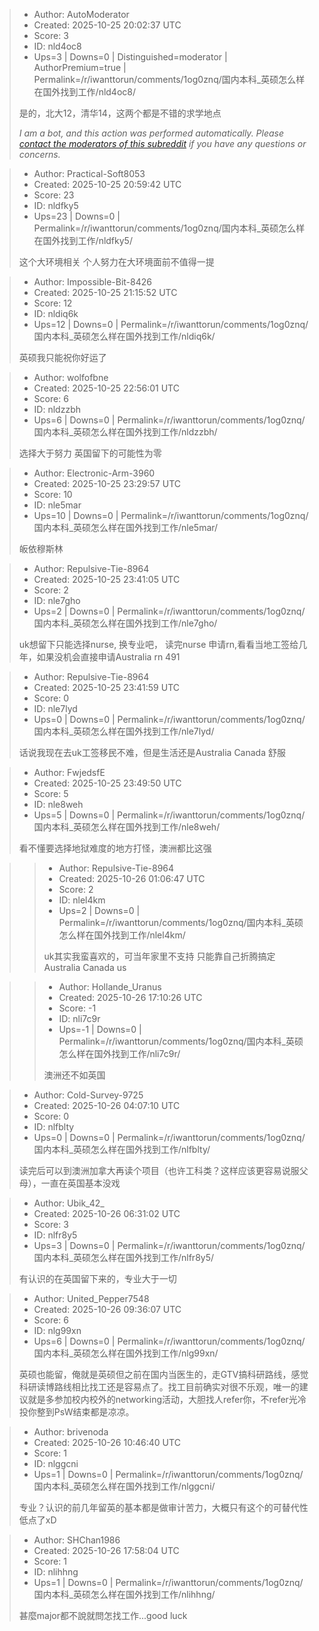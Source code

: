 > - Author: AutoModerator
> - Created: 2025-10-25 20:02:37 UTC
> - Score: 3
> - ID: nld4oc8
> - Ups=3 | Downs=0 | Distinguished=moderator | AuthorPremium=true | Permalink=/r/iwanttorun/comments/1og0znq/国内本科_英硕怎么样在国外找到工作/nld4oc8/
>
> 是的，北大12，清华14，这两个都是不错的求学地点
> 
> *I am a bot, and this action was performed automatically. Please [contact the moderators of this subreddit](/message/compose/?to=/r/iwanttorun) if you have any questions or concerns.*

> - Author: Practical-Soft8053
> - Created: 2025-10-25 20:59:42 UTC
> - Score: 23
> - ID: nldfky5
> - Ups=23 | Downs=0 | Permalink=/r/iwanttorun/comments/1og0znq/国内本科_英硕怎么样在国外找到工作/nldfky5/
>
> 这个大环境相关 个人努力在大环境面前不值得一提

> - Author: Impossible-Bit-8426
> - Created: 2025-10-25 21:15:52 UTC
> - Score: 12
> - ID: nldiq6k
> - Ups=12 | Downs=0 | Permalink=/r/iwanttorun/comments/1og0znq/国内本科_英硕怎么样在国外找到工作/nldiq6k/
>
> 英硕我只能祝你好运了

> - Author: wolfofbne
> - Created: 2025-10-25 22:56:01 UTC
> - Score: 6
> - ID: nldzzbh
> - Ups=6 | Downs=0 | Permalink=/r/iwanttorun/comments/1og0znq/国内本科_英硕怎么样在国外找到工作/nldzzbh/
>
> 选择大于努力
> 英国留下的可能性为零

> - Author: Electronic-Arm-3960
> - Created: 2025-10-25 23:29:57 UTC
> - Score: 10
> - ID: nle5mar
> - Ups=10 | Downs=0 | Permalink=/r/iwanttorun/comments/1og0znq/国内本科_英硕怎么样在国外找到工作/nle5mar/
>
> 皈依穆斯林

> - Author: Repulsive-Tie-8964
> - Created: 2025-10-25 23:41:05 UTC
> - Score: 2
> - ID: nle7gho
> - Ups=2 | Downs=0 | Permalink=/r/iwanttorun/comments/1og0znq/国内本科_英硕怎么样在国外找到工作/nle7gho/
>
> uk想留下只能选择nurse, 换专业吧， 读完nurse 申请rn,看看当地工签给几年，如果没机会直接申请Australia rn 491

> - Author: Repulsive-Tie-8964
> - Created: 2025-10-25 23:41:59 UTC
> - Score: 0
> - ID: nle7lyd
> - Ups=0 | Downs=0 | Permalink=/r/iwanttorun/comments/1og0znq/国内本科_英硕怎么样在国外找到工作/nle7lyd/
>
> 话说我现在去uk工签移民不难，但是生活还是Australia Canada 舒服

> - Author: FwjedsfE
> - Created: 2025-10-25 23:49:50 UTC
> - Score: 5
> - ID: nle8weh
> - Ups=5 | Downs=0 | Permalink=/r/iwanttorun/comments/1og0znq/国内本科_英硕怎么样在国外找到工作/nle8weh/
>
> 看不懂要选择地狱难度的地方打怪，澳洲都比这强

>> - Author: Repulsive-Tie-8964
>> - Created: 2025-10-26 01:06:47 UTC
>> - Score: 2
>> - ID: nlel4km
>> - Ups=2 | Downs=0 | Permalink=/r/iwanttorun/comments/1og0znq/国内本科_英硕怎么样在国外找到工作/nlel4km/
>>
>> uk其实我蛮喜欢的，可当年家里不支持 只能靠自己折腾搞定Australia Canada us

>> - Author: Hollande_Uranus
>> - Created: 2025-10-26 17:10:26 UTC
>> - Score: -1
>> - ID: nli7c9r
>> - Ups=-1 | Downs=0 | Permalink=/r/iwanttorun/comments/1og0znq/国内本科_英硕怎么样在国外找到工作/nli7c9r/
>>
>> 澳洲还不如英国

> - Author: Cold-Survey-9725
> - Created: 2025-10-26 04:07:10 UTC
> - Score: 0
> - ID: nlfblty
> - Ups=0 | Downs=0 | Permalink=/r/iwanttorun/comments/1og0znq/国内本科_英硕怎么样在国外找到工作/nlfblty/
>
> 读完后可以到澳洲加拿大再读个项目（也许工科类？这样应该更容易说服父母），一直在英国基本没戏

> - Author: Ubik_42_
> - Created: 2025-10-26 06:31:02 UTC
> - Score: 3
> - ID: nlfr8y5
> - Ups=3 | Downs=0 | Permalink=/r/iwanttorun/comments/1og0znq/国内本科_英硕怎么样在国外找到工作/nlfr8y5/
>
> 有认识的在英国留下来的，专业大于一切

> - Author: United_Pepper7548
> - Created: 2025-10-26 09:36:07 UTC
> - Score: 6
> - ID: nlg99xn
> - Ups=6 | Downs=0 | Permalink=/r/iwanttorun/comments/1og0znq/国内本科_英硕怎么样在国外找到工作/nlg99xn/
>
> 英硕也能留，俺就是英硕但之前在国内当医生的，走GTV搞科研路线，感觉科研读博路线相比找工还是容易点了。找工目前确实对很不乐观，唯一的建议就是多参加校内校外的networking活动，大胆找人refer你，不refer光冷投你整到PsW结束都是凉凉。

> - Author: brivenoda
> - Created: 2025-10-26 10:46:40 UTC
> - Score: 1
> - ID: nlggcni
> - Ups=1 | Downs=0 | Permalink=/r/iwanttorun/comments/1og0znq/国内本科_英硕怎么样在国外找到工作/nlggcni/
>
> 专业？认识的前几年留英的基本都是做审计苦力，大概只有这个的可替代性低点了xD

> - Author: SHChan1986
> - Created: 2025-10-26 17:58:04 UTC
> - Score: 1
> - ID: nlihhng
> - Ups=1 | Downs=0 | Permalink=/r/iwanttorun/comments/1og0znq/国内本科_英硕怎么样在国外找到工作/nlihhng/
>
> 甚麼major都不說就問怎找工作...good luck
